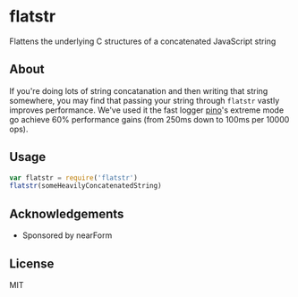 # flatstr

Flattens the underlying C structures of a concatenated JavaScript string

## About

If you're doing lots of string concatanation and then writing that
string somewhere, you may find that passing your string through 
`flatstr` vastly improves performance. We've used it the fast logger [pino](http://npm.im/pino)'s extreme mode go achieve 60% performance gains (from 250ms down to 100ms per 10000 ops). 

## Usage

```js
var flatstr = require('flatstr')
flatstr(someHeavilyConcatenatedString)
```

## Acknowledgements

* Sponsored by nearForm

## License

MIT
